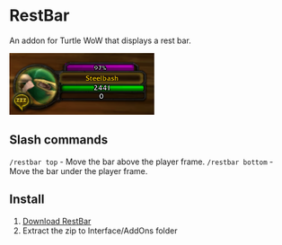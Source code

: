 # RestBar
An addon for Turtle WoW that displays a rest bar.

![Preview1](https://raw.githubusercontent.com/Steelbash/RestBar/main/preview1.png)


## Slash commands
`/restbar top` - Move the bar above the player frame.
`/restbar bottom` - Move the bar under the player frame.

## Install
1. [Download RestBar](https://github.com/Steelbash/RestBar/releases/download/1.0.0/RestBar_v1.0.0.zip)
2. Extract the zip to Interface/AddOns folder
